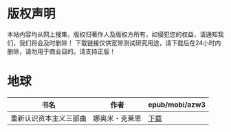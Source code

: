 # 版权声明

本站内容均从网上搜集，版权归著作人及版权方所有，如侵犯您的权益，请通知我们，我们将会及时删除！ 下载链接仅供宽带测试研究用途，请下载后在24小时内删除，请勿用于商业目的。请支持正版！

# 地球

| 书名 | 作者 | epub/mobi/azw3 |
| --- | --- | --- |
| 重新认识资本主义三部曲 | 娜奥米・克莱恩 | [下载](https://url89.ctfile.com/f/31084289-1357024513-df8078?p=8866) |
